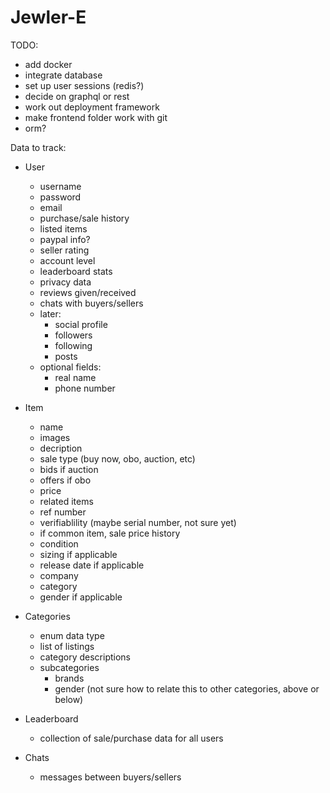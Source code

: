 # Jewler-E

TODO:

- add docker
- integrate database
- set up user sessions (redis?)
- decide on graphql or rest
- work out deployment framework
- make frontend folder work with git
- orm?

Data to track:

- User

  - username
  - password
  - email
  - purchase/sale history
  - listed items
  - paypal info?
  - seller rating
  - account level
  - leaderboard stats
  - privacy data
  - reviews given/received
  - chats with buyers/sellers
  - later:
    - social profile
    - followers
    - following
    - posts
  - optional fields:
    - real name
    - phone number

- Item

  - name
  - images
  - decription
  - sale type (buy now, obo, auction, etc)
  - bids if auction
  - offers if obo
  - price
  - related items
  - ref number
  - verifiablility (maybe serial number, not sure yet)
  - if common item, sale price history
  - condition
  - sizing if applicable
  - release date if applicable
  - company
  - category
  - gender if applicable

- Categories

  - enum data type
  - list of listings
  - category descriptions
  - subcategories
    - brands
    - gender (not sure how to relate this to other categories, above or below)

- Leaderboard

  - collection of sale/purchase data for all users

- Chats
  - messages between buyers/sellers
